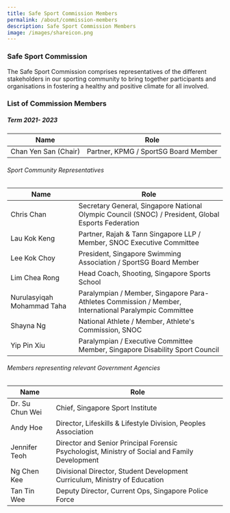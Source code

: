 ```yaml
---
title: Safe Sport Commission Members
permalink: /about/commission-members
description: Safe Sport Commission Members
image: /images/shareicon.png
---
```

### Safe Sport Commission 

The Safe Sport Commission comprises representatives of the different stakeholders in our sporting community to bring together participants and organisations in fostering a healthy and positive climate for all involved.

### List of Commission Members 
##### Term 2021- 2023


	
| Name | Role| 
| -------- | -------- |
| Chan Yen San (Chair)     | Partner, KPMG / SportSG Board Member|   

###### Sport Community Representatives

	
| Name | Role| 
| -------- | ---------------|
| Chris Chan     | Secretary General, Singapore National Olympic Council (SNOC) / President, Global Esports  Federation  |
| Lau Kok Keng    | Partner, Rajah & Tann Singapore LLP  / Member, SNOC Executive Committee    | 
| Lee Kok Choy    | President, Singapore Swimming Association / SportSG Board Member  |
| Lim Chea Rong     | Head Coach, Shooting, Singapore Sports School     |
| Nurulasyiqah Mohammad Taha     | Paralympian / Member, Singapore Para-Athletes Commission / Member, International Paralympic Committee | 
| Shayna Ng   | National Athlete / Member, Athlete's Commission, SNOC  |  
| Yip Pin Xiu      | Paralympian / Executive Committee Member, Singapore Disability Sport Council   |

 
###### Members representing relevant Government Agencies

	
| Name | Role| 
| ------------  | ---------- |
| Dr. Su Chun Wei      | Chief, Singapore Sport Institute |
| Andy Hoe     | Director, Lifeskills & Lifestyle Division, Peoples Association | 
| Jennifer Teoh  | Director and Senior Principal Forensic Psychologist, Ministry of Social and Family Development     |
| Ng Chen Kee   | Divisional Director, Student Development Curriculum, Ministry of Education   |
| Tan Tin Wee  | Deputy Director, Current Ops, Singapore Police Force  | **